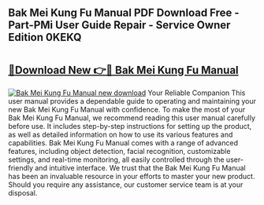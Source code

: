 ## Bak Mei Kung Fu Manual PDF Download Free - Part-PMi User Guide Repair - Service Owner Edition 0KEKQ

# <h2><a href="http://bc35462.oget.top/?id=Bak+Mei+Kung+Fu+Manual">🔗Download New 👉🔴 Bak Mei Kung Fu Manual</a></h2>

[![Bak Mei Kung Fu Manual new download](https://i.imgur.com/5g1atiW.png)](http://bc35462.oget.top/?id=Bak+Mei+Kung+Fu+Manual)
Your Reliable Companion This user manual provides a dependable guide to operating and maintaining your new Bak Mei Kung Fu Manual with confidence. To make the most of your Bak Mei Kung Fu Manual, we recommend reading this user manual carefully before use. It includes step-by-step instructions for setting up the product, as well as detailed information on how to use its various features and capabilities. Bak Mei Kung Fu Manual comes with a range of advanced features, including object detection, facial recognition, customizable settings, and real-time monitoring, all easily controlled through the user-friendly and intuitive interface. We trust that the Bak Mei Kung Fu Manual has been an invaluable resource in your efforts to master your new product. Should you require any assistance, our customer service team is at your disposal.
